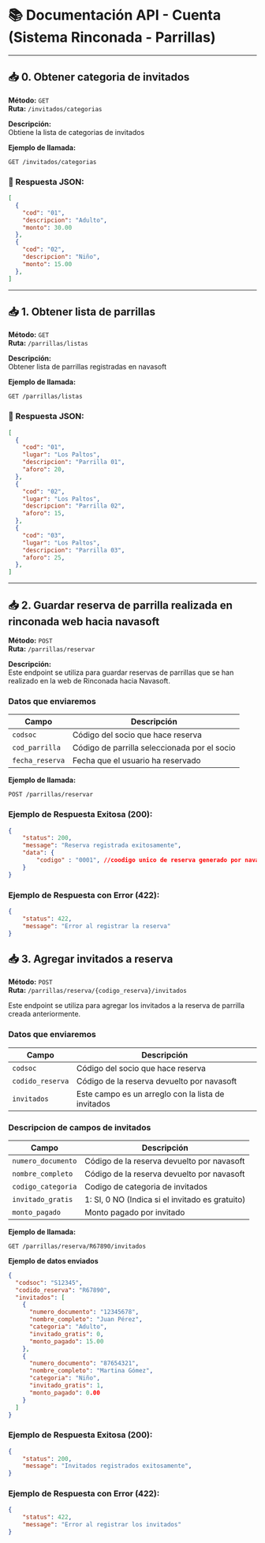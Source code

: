 # 📚 Documentación API - Cuenta (Sistema Rinconada - Parrillas)
---


## 📥 0. Obtener categoria de invitados

**Método:** `GET`  
**Ruta:** `/invitados/categorias`

**Descripción:**  
Obtiene la lista de categorias de invitados

**Ejemplo de llamada:**
```
GET /invitados/categorias
```

### 🔸 Respuesta JSON:
```json
[
  {
    "cod": "01",
    "descripcion": "Adulto",
    "monto": 30.00
  },
  {
    "cod": "02",
    "descripcion": "Niño",
    "monto": 15.00
  },
]
```
---


## 📥 1. Obtener lista de parrillas

**Método:** `GET`  
**Ruta:** `/parrillas/listas`

**Descripción:**  
Obtener lista de  parrillas registradas en navasoft

**Ejemplo de llamada:**
```
GET /parrillas/listas
```

### 🔸 Respuesta JSON:
```json
[
  {
    "cod": "01",
    "lugar": "Los Paltos",
    "descripcion": "Parrilla 01",
    "aforo": 20,
  },
  {
    "cod": "02",
    "lugar": "Los Paltos",
    "descripcion": "Parrilla 02",
    "aforo": 15,
  },
  {
    "cod": "03",
    "lugar": "Los Paltos",
    "descripcion": "Parrilla 03",
    "aforo": 25,
  },
]
```
---

## 📥 2. Guardar reserva de parrilla realizada en rinconada web hacia navasoft

**Método:** `POST`  
**Ruta:** `/parrillas/reservar`

**Descripción:**  
Este endpoint se utiliza para guardar reservas de parrillas que se han realizado en la web de Rinconada hacia Navasoft.

### Datos que enviaremos

| Campo              | Descripción                                                  |
|--------------------|--------------------------------------------------------------|
| `codsoc`           | Código del socio que hace reserva                            |
| `cod_parrilla`     | Código de parrilla seleccionada por el socio                 |
| `fecha_reserva`    | Fecha que el usuario ha reservado                            |

**Ejemplo de llamada:**
```
POST /parrillas/reservar
```

### Ejemplo de Respuesta Exitosa (200):
```json
{
    "status": 200,
    "message": "Reserva registrada exitosamente",
    "data": {
        "codigo" : "0001", //coodigo unico de reserva generado por navasoft
    }
}
```

### Ejemplo de Respuesta con Error (422):
```json
{
    "status": 422,
    "message": "Error al registrar la reserva"
}
```


## 📥 3. Agregar invitados a reserva

**Método:** `POST`  
**Ruta:** `/parrillas/reserva/{codigo_reserva}/invitados`

Este endpoint se utiliza para agregar los invitados a la reserva de parrilla creada anteriormente.

### Datos que enviaremos

| Campo              | Descripción                                                  |
|--------------------|--------------------------------------------------------------|
| `codsoc`           | Código del socio que hace reserva                            |
| `codido_reserva`   | Código de la reserva devuelto por navasoft                   |
| `invitados`        | Este campo es un arreglo con la lista de invitados           |

### Descripcion de campos de invitados

| Campo              | Descripción                                                  |
|--------------------|--------------------------------------------------------------|
| `numero_documento` | Código de la reserva devuelto por navasoft                   |
| `nombre_completo`  | Código de la reserva devuelto por navasoft                   |
| `codigo_categoria` | Codigo de categoria de invitados                             |
| `invitado_gratis`  | 1: SI, 0 NO  (Indica si el invitado es gratuito)             |
| `monto_pagado`     | Monto pagado por invitado                                    |

**Ejemplo de llamada:**
```
GET /parrillas/reserva/R67890/invitados
```

**Ejemplo de datos enviados**

```json
{
  "codsoc": "S12345",
  "codido_reserva": "R67890",
  "invitados": [
    {
      "numero_documento": "12345678",
      "nombre_completo": "Juan Pérez",
      "categoria": "Adulto",
      "invitado_gratis": 0,
      "monto_pagado": 15.00
    },
    {
      "numero_documento": "87654321",
      "nombre_completo": "Martina Gómez",
      "categoria": "Niño",
      "invitado_gratis": 1,
      "monto_pagado": 0.00
    }
  ]
}
```

### Ejemplo de Respuesta Exitosa (200):
```json
{
    "status": 200,
    "message": "Invitados registrados exitosamente",
}
```

### Ejemplo de Respuesta con Error (422):
```json
{
    "status": 422,
    "message": "Error al registrar los invitados"
}
```